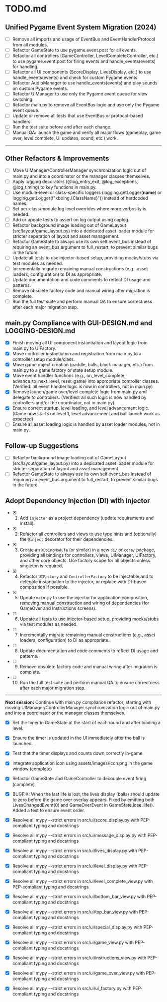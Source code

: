 # TODO.md

## Unified Pygame Event System Migration (2024)

- [ ] Remove all imports and usage of EventBus and EventHandlerProtocol from all modules.
- [ ] Refactor GameState to use pygame.event.post for all events.
- [ ] Refactor all controllers (GameController, LevelCompleteController, etc.) to use pygame.event.post for firing events and handle_events(events) for handling.
- [ ] Refactor all UI components (ScoreDisplay, LivesDisplay, etc.) to use handle_events(events) and check for custom Pygame events.
- [ ] Refactor AudioManager to use handle_events(events) and play sounds on custom Pygame events.
- [ ] Refactor UIManager to use only the Pygame event queue for view switching.
- [ ] Refactor main.py to remove all EventBus logic and use only the Pygame event queue.
- [ ] Update or remove all tests that use EventBus or protocol-based handlers.
- [ ] Run the test suite before and after each change.
- [ ] Manual QA: launch the game and verify all major flows (gameplay, game over, level complete, UI updates, sound, etc.) work.

---

## Other Refactors & Improvements

- [ ] Move UIManager/ControllerManager synchronization logic out of main.py and into a coordinator or the manager classes themselves.
- [ ] Apply logging decorators (@log_entry_exit, @log_exceptions, @log_timing) to key functions in main.py.
- [ ] Use module-level or class-specific loggers (logging.getLogger(__name__) or logging.getLogger(f"xboing.{ClassName}")) instead of hardcoded names.
- [ ] Set per-class/module log level overrides where more verbosity is needed.
- [ ] Add or update tests to assert on log output using caplog.
- [ ] Refactor background image loading out of GameLayout (src/layout/game_layout.py) into a dedicated asset loader module for stricter separation of layout and asset management.
- [ ] Refactor GameState to always use its own self.event_bus instead of requiring an event_bus argument to full_restart, to prevent similar bugs in the future.
- [ ] Update all tests to use injector-based setup, providing mocks/stubs via test modules as needed.
- [ ] Incrementally migrate remaining manual constructions (e.g., asset loaders, configuration) to DI as appropriate.
- [ ] Update documentation and code comments to reflect DI usage and patterns.
- [ ] Remove obsolete factory code and manual wiring after migration is complete.
- [ ] Run the full test suite and perform manual QA to ensure correctness after each major migration step.

## main.py Compliance with GUI-DESIGN.md and LOGGING-DESIGN.md

- [x] Finish moving all UI component instantiation and layout logic from main.py to UIFactory.
- [x] Move controller instantiation and registration from main.py to a controller setup module/class.
- [x] Move game object creation (paddle, balls, block manager, etc.) from main.py to a game factory or state setup module.
- [x] Move event handler functions (e.g., on_level_complete, advance_to_next_level, reset_game) into appropriate controller classes. (Verified: all event handler logic is now in controllers, not in main.py)
- [x] Remove launch/game over/level complete logic from main.py and delegate to controllers. (Verified: all such logic is now handled by controllers and/or the coordinator, not in main.py)
- [x] Ensure correct startup, level loading, and level advancement logic. (Game now starts on level 1, level advancement and ball launch work as expected)
- [ ] Ensure all asset loading logic is handled by asset loader modules, not in main.py.

## Follow-up Suggestions

- [ ] Refactor background image loading out of GameLayout (src/layout/game_layout.py) into a dedicated asset loader module for stricter separation of layout and asset management.
- [ ] Refactor GameState to always use its own self.event_bus instead of requiring an event_bus argument to full_restart, to prevent similar bugs in the future.

## Adopt Dependency Injection (DI) with injector

- [x] 1. Add `injector` as a project dependency (update requirements and install).
- [x] 2. Refactor all controllers and views to use type hints and (optionally) the `@inject` decorator for their dependencies.
- [x] 3. Create an `XBoingModule` (or similar) in a new `di/` or `core/` package, providing all bindings for controllers, views, UIManager, UIFactory, and other core objects. Use factory scope for all objects unless singleton is required.
- [x] 4. Refactor `UIFactory` and `ControllerFactory` to be injectable and to delegate instantiation to the injector, or replace with DI-based composition if possible.
- [x] 5. Update `main.py` to use the injector for application composition, removing manual construction and wiring of dependencies (for GameOver and Instructions screens).
- [ ] 6. Update all tests to use injector-based setup, providing mocks/stubs via test modules as needed.
- [ ] 7. Incrementally migrate remaining manual constructions (e.g., asset loaders, configuration) to DI as appropriate.
- [ ] 8. Update documentation and code comments to reflect DI usage and patterns.
- [ ] 9. Remove obsolete factory code and manual wiring after migration is complete.
- [ ] 10. Run the full test suite and perform manual QA to ensure correctness after each major migration step.

---

**Next session:**
Continue with main.py compliance refactor, starting with moving UIManager/ControllerManager synchronization logic out of main.py and into a coordinator or the manager classes themselves.

- [x] Set the timer in GameState at the start of each round and after loading a level.
- [x] Ensure the timer is updated in the UI immediately after the ball is launched.
- [x] Test that the timer displays and counts down correctly in-game.

- [x] Integrate application icon using assets/images/icon.png in the game window (complete)

- [x] Refactor GameState and GameController to decouple event firing (complete)

- [x] BUGFIX: When the last life is lost, the lives display (balls) should update to zero before the game over overlay appears. Fixed by emitting both LivesChangedEvent(0) and GameOverEvent in GameState.lose_life(). Added a test to ensure event order.

- [x] Resolve all mypy --strict errors in src/ui/score_display.py with PEP-compliant typing and docstrings

- [x] Resolve all mypy --strict errors in src/ui/message_display.py with PEP-compliant typing and docstrings

- [x] Resolve all mypy --strict errors in src/ui/lives_display.py with PEP-compliant typing and docstrings

- [x] Resolve all mypy --strict errors in src/ui/level_display.py with PEP-compliant typing and docstrings

- [x] Resolve all mypy --strict errors in src/ui/level_complete_view.py with PEP-compliant typing and docstrings

- [x] Resolve all mypy --strict errors in src/ui/bottom_bar_view.py with PEP-compliant typing and docstrings

- [x] Resolve all mypy --strict errors in src/ui/top_bar_view.py with PEP-compliant typing and docstrings

- [x] Resolve all mypy --strict errors in src/ui/special_display.py with PEP-compliant typing and docstrings

- [x] Resolve all mypy --strict errors in src/ui/game_view.py with PEP-compliant typing and docstrings

- [x] Resolve all mypy --strict errors in src/ui/instructions_view.py with PEP-compliant typing and docstrings

- [x] Resolve all mypy --strict errors in src/ui/game_over_view.py with PEP-compliant typing and docstrings

- [x] Resolve all mypy --strict errors in src/ui/ui_factory.py with PEP-compliant typing and docstrings
